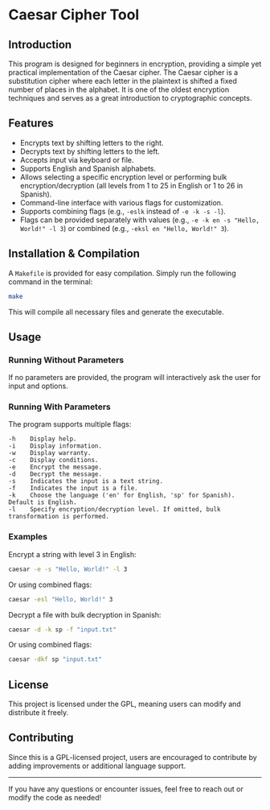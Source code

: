 # Caesar Cipher Tool

## Introduction

This program is designed for beginners in encryption, providing a simple yet practical implementation of the Caesar cipher. The Caesar cipher is a substitution cipher where each letter in the plaintext is shifted a fixed number of places in the alphabet. It is one of the oldest encryption techniques and serves as a great introduction to cryptographic concepts.

## Features

- Encrypts text by shifting letters to the right.
- Decrypts text by shifting letters to the left.
- Accepts input via keyboard or file.
- Supports English and Spanish alphabets.
- Allows selecting a specific encryption level or performing bulk encryption/decryption (all levels from 1 to 25 in English or 1 to 26 in Spanish).
- Command-line interface with various flags for customization.
- Supports combining flags (e.g., `-eslk` instead of `-e -k -s -l`).
- Flags can be provided separately with values (e.g., `-e -k en -s "Hello, World!" -l 3`) or combined (e.g., `-eksl en "Hello, World!" 3`).

## Installation & Compilation

A `Makefile` is provided for easy compilation. Simply run the following command in the terminal:

```sh
make
```

This will compile all necessary files and generate the executable.

## Usage

### Running Without Parameters

If no parameters are provided, the program will interactively ask the user for input and options.

### Running With Parameters

The program supports multiple flags:

```
-h    Display help.
-i    Display information.
-w    Display warranty.
-c    Display conditions.
-e    Encrypt the message.
-d    Decrypt the message.
-s    Indicates the input is a text string.
-f    Indicates the input is a file.
-k    Choose the language ('en' for English, 'sp' for Spanish). Default is English.
-l    Specify encryption/decryption level. If omitted, bulk transformation is performed.
```

### Examples

Encrypt a string with level 3 in English:

```sh
caesar -e -s "Hello, World!" -l 3
```

Or using combined flags:

```sh
caesar -esl "Hello, World!" 3
```

Decrypt a file with bulk decryption in Spanish:

```sh
caesar -d -k sp -f "input.txt"
```

Or using combined flags:

```sh
caesar -dkf sp "input.txt"
```

## License

This project is licensed under the GPL, meaning users can modify and distribute it freely.

## Contributing

Since this is a GPL-licensed project, users are encouraged to contribute by adding improvements or additional language support.

---

If you have any questions or encounter issues, feel free to reach out or modify the code as needed!

